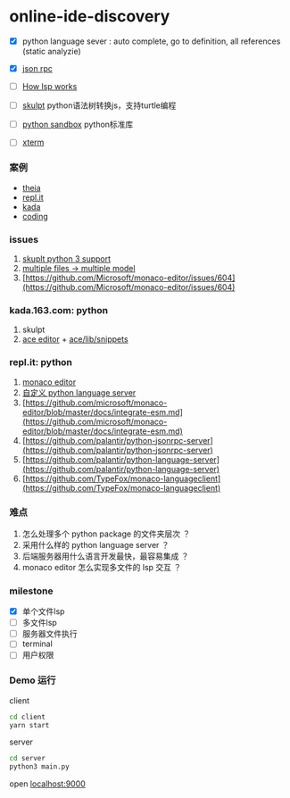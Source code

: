 # online-ide-discovery


- [x] python language sever : auto complete, go to definition, all references (static analyzie)
- [x] [json rpc](https://zh.wikipedia.org/wiki/JSON-RPC)
- [ ] [How lsp works](https://microsoft.github.io/language-server-protocol/overview)

- [ ] [skulpt](http://www.skulpt.org/) python语法树转换js，支持turtle编程

- [ ] [python sandbox](http://doc.pypy.org/en/latest/sandbox.html) python标准库

- [ ] [xterm](https://github.com/xtermjs/xterm.js/)

### 案例
- [theia](https://github.com/theia-ide/theia)
- [repl.it](https://repl.it)
- [kada](https://kada.163.com)
- [coding](https://coding.net)

### issues

1. [skuplt python 3 support](https://github.com/skulpt/skulpt/issues/777)
2. [multiple files -> multiple model](https://github.com/Microsoft/monaco-editor/issues/736)
3. [https://github.com/Microsoft/monaco-editor/issues/604](https://github.com/Microsoft/monaco-editor/issues/604)

### kada.163.com: python

1. skulpt
2. [ace editor](https://github.com/ajaxorg/ace) + [ace/lib/snippets](https://github.com/ajaxorg/ace/blob/master/lib/ace/snippets/python.snippets)


### repl.it: python
1. [monaco editor](https://microsoft.github.io/monaco-editor/)
2. [自定义 python language server](https://repl.it/site/blog/intel)
3. [https://github.com/microsoft/monaco-editor/blob/master/docs/integrate-esm.md](https://github.com/microsoft/monaco-editor/blob/master/docs/integrate-esm.md)
4. [https://github.com/palantir/python-jsonrpc-server](https://github.com/palantir/python-jsonrpc-server)
5. [https://github.com/palantir/python-language-server](https://github.com/palantir/python-language-server)
6. [https://github.com/TypeFox/monaco-languageclient](https://github.com/TypeFox/monaco-languageclient)


### 难点
1. 怎么处理多个 python package 的文件夹层次 ？
2. 采用什么样的 python language server ？
3. 后端服务器用什么语言开发最快，最容易集成 ？
4. monaco editor 怎么实现多文件的 lsp 交互 ？

### milestone

- [x] 单个文件lsp
- [ ] 多文件lsp
- [ ] 服务器文件执行
- [ ] terminal
- [ ] 用户权限

### Demo 运行

client
```sh
cd client
yarn start
```
server
```sh
cd server
python3 main.py
```

open [localhost:9000](http://localhost:9000)
